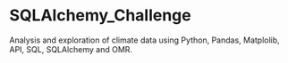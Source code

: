 # SQLAlchemy_Challenge
Analysis and exploration of climate data using Python, Pandas, Matplolib, API, SQL, SQLAlchemy and OMR.
